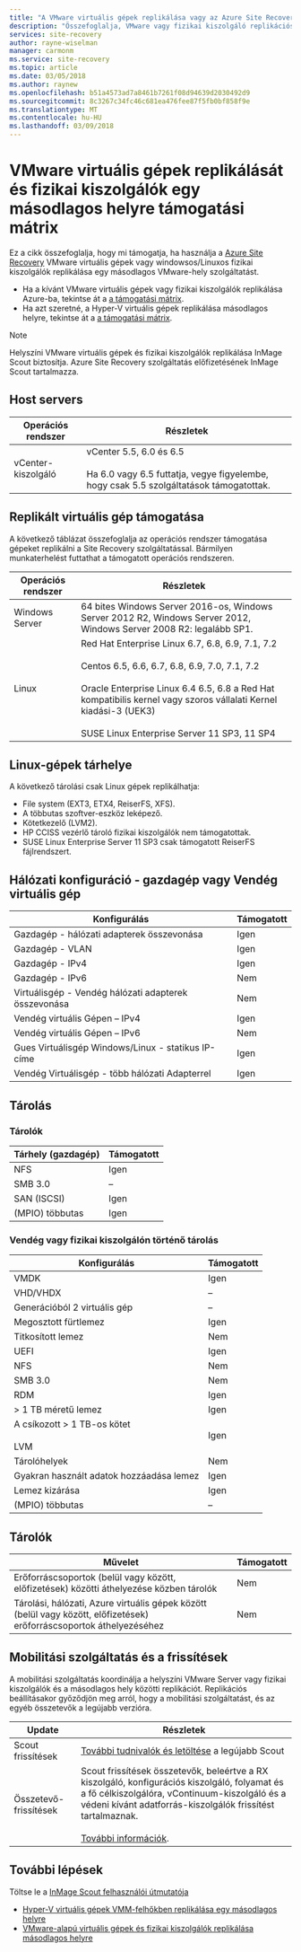 ```yaml
---
title: "A VMware virtuális gépek replikálása vagy az Azure Site Recovery másodlagos VMware-hely fizikai kiszolgálók támogatási mátrix |} Microsoft Docs"
description: "Összefoglalja, VMware vagy fizikai kiszolgáló replikációs egy másodlagos helyre, az Azure Site Recovery támogatása"
services: site-recovery
author: rayne-wiselman
manager: carmonm
ms.service: site-recovery
ms.topic: article
ms.date: 03/05/2018
ms.author: raynew
ms.openlocfilehash: b51a4573ad7a8461b7261f08d94639d2030492d9
ms.sourcegitcommit: 8c3267c34fc46c681ea476fee87f5fb0bf858f9e
ms.translationtype: MT
ms.contentlocale: hu-HU
ms.lasthandoff: 03/09/2018
---
```

# <a name="support-matrix-for-replication-of-vmware-vms-and-physical-servers-to-a-secondary-site"></a>VMware virtuális gépek replikálását és fizikai kiszolgálók egy másodlagos helyre támogatási mátrix

Ez a cikk összefoglalja, hogy mi támogatja, ha használja a [Azure Site Recovery](site-recovery-overview.md) VMware virtuális gépek vagy windowsos/Linuxos fizikai kiszolgálók replikálása egy másodlagos VMware-hely szolgáltatást.

- Ha a kívánt VMware virtuális gépek vagy fizikai kiszolgálók replikálása Azure-ba, tekintse át a [a támogatási mátrix](vmware-physical-azure-support-matrix.md).
- Ha azt szeretné, a Hyper-V virtuális gépek replikálása másodlagos helyre, tekintse át a [a támogatási mátrix](hyper-v-azure-support-matrix.md).

> [!NOTE]
> Helyszíni VMware virtuális gépek és fizikai kiszolgálók replikálása InMage Scout biztosítja. Azure Site Recovery szolgáltatás előfizetésének InMage Scout tartalmazza.


## <a name="host-servers"></a>Host servers

**Operációs rendszer** | **Részletek**
--- | ---
vCenter-kiszolgáló | vCenter 5.5, 6.0 és 6.5<br/><br/> Ha 6.0 vagy 6.5 futtatja, vegye figyelembe, hogy csak 5.5 szolgáltatások támogatottak.


## <a name="replicated-vm-support"></a>Replikált virtuális gép támogatása

A következő táblázat összefoglalja az operációs rendszer támogatása gépeket replikálni a Site Recovery szolgáltatással. Bármilyen munkaterhelést futtathat a támogatott operációs rendszeren.

**Operációs rendszer** | **Részletek**
--- | ---
Windows Server | 64 bites Windows Server 2016-os, Windows Server 2012 R2, Windows Server 2012, Windows Server 2008 R2: legalább SP1.
Linux | Red Hat Enterprise Linux 6.7, 6.8, 6.9, 7.1, 7.2 <br/><br/> Centos 6.5, 6.6, 6.7, 6.8, 6.9, 7.0, 7.1, 7.2 <br/><br/> Oracle Enterprise Linux 6.4 6.5, 6.8 a Red Hat kompatibilis kernel vagy szoros vállalati Kernel kiadási-3 (UEK3) <br/><br/> SUSE Linux Enterprise Server 11 SP3, 11 SP4 


## <a name="linux-machine-storage"></a>Linux-gépek tárhelye

A következő tárolási csak Linux gépek replikálhatja:

- File system (EXT3, ETX4, ReiserFS, XFS).
- A többutas szoftver-eszköz leképező.
- Kötetkezelő (LVM2).
- HP CCISS vezérlő tároló fizikai kiszolgálók nem támogatottak.
- SUSE Linux Enterprise Server 11 SP3 csak támogatott ReiserFS fájlrendszert.

## <a name="network-configuration---hostguest-vm"></a>Hálózati konfiguráció - gazdagép vagy Vendég virtuális gép

**Konfigurálás** | **Támogatott**  
--- | --- 
Gazdagép - hálózati adapterek összevonása | Igen 
Gazdagép - VLAN | Igen 
Gazdagép - IPv4 | Igen 
Gazdagép - IPv6 | Nem 
Virtuálisgép - Vendég hálózati adapterek összevonása | Nem
Vendég virtuális Gépen – IPv4 | Igen
Vendég virtuális Gépen – IPv6 | Nem
Gues Virtuálisgép Windows/Linux - statikus IP-címe | Igen
Vendég Virtuálisgép - több hálózati Adapterrel | Igen


## <a name="storage"></a>Tárolás

### <a name="host-storage"></a>Tárolók

**Tárhely (gazdagép)** | **Támogatott** 
--- | --- 
NFS | Igen 
SMB 3.0 | – 
SAN (ISCSI) | Igen 
(MPIO) többutas | Igen 

### <a name="guest-or-physical-server-storage"></a>Vendég vagy fizikai kiszolgálón történő tárolás

**Konfigurálás** | **Támogatott** 
--- | --- 
VMDK | Igen 
VHD/VHDX | – 
Generációból 2 virtuális gép | – 
Megosztott fürtlemez | Igen 
Titkosított lemez | Nem 
UEFI| Igen 
NFS | Nem 
SMB 3.0 | Nem 
RDM | Igen 
> 1 TB méretű lemez | Igen 
A csíkozott > 1 TB-os kötet<br/><br/> LVM | Igen 
Tárolóhelyek | Nem 
Gyakran használt adatok hozzáadása lemez | Igen 
Lemez kizárása | Igen 
(MPIO) többutas | – 

## <a name="vaults"></a>Tárolók

**Művelet** | **Támogatott** 
--- | --- 
Erőforráscsoportok (belül vagy között, előfizetések) közötti áthelyezése közben tárolók | Nem 
Tárolási, hálózati, Azure virtuális gépek között (belül vagy között, előfizetések) erőforráscsoportok áthelyezéséhez | Nem 

## <a name="mobility-service-and-updates"></a>Mobilitási szolgáltatás és a frissítések

A mobilitási szolgáltatás koordinálja a helyszíni VMware Server vagy fizikai kiszolgálók és a másodlagos hely közötti replikációt. Replikációs beállításakor győződjön meg arról, hogy a mobilitási szolgáltatást, és az egyéb összetevők a legújabb verzióra.

**Update** | **Részletek** 
--- | --- 
Scout frissítések | [További tudnivalók és letöltése](/vmware-physical-secondary-disaster-recovery.md#updates) a legújabb Scout | Összegző Scout frissítésekről szó.
Összetevő-frissítések | Scout frissítések összetevők, beleértve a RX kiszolgáló, konfigurációs kiszolgáló, folyamat és a fő célkiszolgálóra, vContinuum-kiszolgáló és a védeni kívánt adatforrás-kiszolgálók frissítést tartalmaznak.<br/><br/> [További információk](vmware-physical-secondary-disaster-recovery.md#download-and-install-component-updates).


## <a name="next-steps"></a>További lépések

Töltse le a [InMage Scout felhasználói útmutatója](https://aka.ms/asr-scout-user-guide)

- [Hyper-V virtuális gépek VMM-felhőkben replikálása egy másodlagos helyre](tutorial-vmm-to-vmm.md)
- [VMware-alapú virtuális gépek és fizikai kiszolgálók replikálása másodlagos helyre](tutorial-vmware-to-vmware.md)
